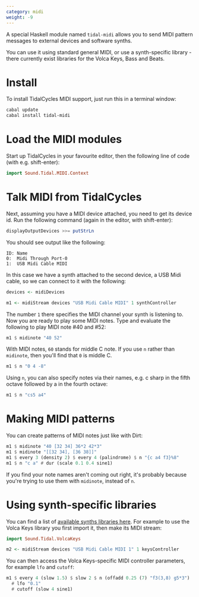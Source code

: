 ```yaml
---
category: midi
weight: -9
---
```


A special Haskell module named `tidal-midi` allows you to send MIDI
pattern messages to external devices and software synths.

You can use it using standard general MIDI, or use a synth-specific
library - there currently exist libraries for the Volca Keys, Bass and
Beats.

# Install

To install TidalCycles MIDI support, just run this in a terminal window:

~~~~bash
cabal update
cabal install tidal-midi
~~~~

# Load the MIDI modules

Start up TidalCycles in your favourite editor, then the following line
of code (with e.g. shift-enter):

~~~~haskell
import Sound.Tidal.MIDI.Context
~~~~

# Talk MIDI from TidalCycles

Next, assuming you have a MIDI device attached, you need to get its
device id. Run the following command (again in the editor, with
shift-enter):

~~~~haskell
displayOutputDevices >>= putStrLn
~~~~

You should see output like the following:

~~~~
ID:	Name
0:	Midi Through Port-0
1:  USB Midi Cable MIDI
~~~~

In this case we have a synth attached to the second device, a USB Midi
cable, so we can connect to it with the following:

~~~~haskell
devices <- midiDevices

m1 <- midiStream devices "USB Midi Cable MIDI" 1 synthController
~~~~

The number `1` there specifies the MIDI channel your synth is
listening to. Now you are ready to play some MIDI notes. Type and
evaluate the following to play MIDI note #40 and #52:

~~~~haskell
m1 $ midinote "40 52"
~~~~

With MIDI notes, `60` stands for middle C note. If you use `n` rather
than `midinote`, then you'll find that `0` is middle C. 

~~~~haskell
m1 $ n "0 4 -8"
~~~~

Using `n`, you can also specify notes via their names, e.g. c sharp
in the fifth octave followed by a in the fourth octave:

~~~~haskell
m1 $ n "cs5 a4"
~~~~

# Making MIDI patterns

You can create patterns of MIDI notes just like with Dirt:

~~~~haskell
m1 $ midinote "40 [32 34] 36*2 42*3"
m1 $ midinote "[[32 34], [36 38]]"
m1 $ every 3 (density 2) $ every 4 (palindrome) $ n "{c a4 f3}%8"
m1 $ n "c a" # dur (scale 0.1 0.4 sine1)
~~~~

If you find your note names aren't coming out right, it's probably because you're 
trying to use them with `midinote`, instead of `n`.

# Using synth-specific libraries

You can find a list of
[available synths libraries here](https://hackage.haskell.org/package/tidal-midi). For example to use the Volca Keys library you first import it, then make its MIDI stream:

~~~~haskell
import Sound.Tidal.VolcaKeys

m2 <- midiStream devices "USB Midi Cable MIDI 1" 1 keysController
~~~~

You can then access the Volca Keys-specific MIDI controller
parameters, for example `lfo` and `cutoff`:

~~~~haskell
m1 $ every 4 (slow 1.5) $ slow 2 $ n (offadd 0.25 (7) "f3(3,8) g5*3")
  # lfo "0.1"
  # cutoff (slow 4 sine1)
~~~~
